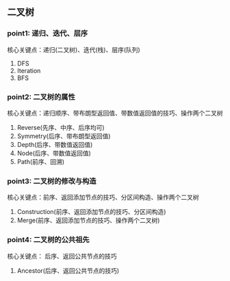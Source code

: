 ## 二叉树
### point1: 递归、迭代、层序
核心关键点：递归(二叉树)、迭代(栈)、层序(队列)
1. DFS
2. Iteration
3. BFS
### point2: 二叉树的属性
核心关键点：递归顺序、带布朗型返回值、带数值返回值的技巧、操作两个二叉树
1. Reverse(先序、中序、后序均可)
2. Symmetry(后序、带布朗型返回值)
3. Depth(后序、带数值返回值)
4. Node(后序、带数值返回值)
5. Path(前序、回溯)
### point3: 二叉树的修改与构造
核心关键点：前序、返回添加节点的技巧、分区间构造、操作两个二叉树
1. Construction(前序、返回添加节点的技巧、分区间构造)
2. Merge(前序、返回添加节点的技巧、操作两个二叉树)
### point4: 二叉树的公共祖先
核心关键点： 后序、返回公共节点的技巧
1. Ancestor(后序、返回公共节点的技巧)
